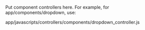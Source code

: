 Put component controllers here. For example,
for app/components/dropdown, use:

app/javascripts/controllers/components/dropdown_controller.js
